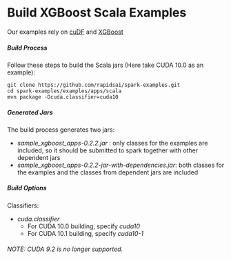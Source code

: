 # Build XGBoost Scala Examples

Our examples rely on [cuDF](https://github.com/rapidsai/cudf) and [XGBoost](https://github.com/rapidsai/xgboost/tree/rapids-spark)

##### Build Process

Follow these steps to build the Scala jars (Here take CUDA 10.0 as an example):

```
git clone https://github.com/rapidsai/spark-examples.git
cd spark-examples/examples/apps/scala
mvn package -Dcuda.classifier=cuda10
```

##### Generated Jars

The build process generates two jars:

+ *sample_xgboost_apps-0.2.2.jar* : only classes for the examples are included, so it should be submitted to spark together with other dependent jars
+ *sample_xgboost_apps-0.2.2-jar-with-dependencies.jar*: both classes for the examples and the classes from dependent jars are included

##### Build Options

Classifiers:

+ *cuda.classifier*
    + For CUDA 10.0 building, specify *cuda10*
    + For CUDA 10.1 building, specify *cuda10-1*
###### NOTE: CUDA 9.2 is no longer supported.